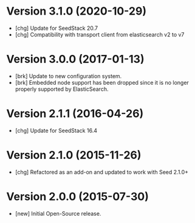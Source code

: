# Version 3.1.0 (2020-10-29)

* [chg] Update for SeedStack 20.7
* [chg] Compatibility with transport client from elasticsearch v2 to v7

# Version 3.0.0 (2017-01-13)

* [brk] Update to new configuration system.
* [brk] Embedded node support has been dropped since it is no longer properly supported by ElasticSearch.

# Version 2.1.1 (2016-04-26)

* [chg] Update for SeedStack 16.4

# Version 2.1.0 (2015-11-26)

* [chg] Refactored as an add-on and updated to work with Seed 2.1.0+

# Version 2.0.0 (2015-07-30)

* [new] Initial Open-Source release.

